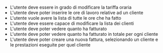 

- L'utente deve essere in grado di modificare la tariffa oraria
- L'utente deve poter inserire le ore di lavoro relative ad un cliente 
- L'utente vuole avere la lista di tutte le ore che ha fatto
- L'utente deve essere capace di modificare la lista dei clienti
- L'utente deve poter vedere quanto ha fatturato  
- L'utente deve poter vedere quanto ha fatturato in totale per ogni cliente 
- L'utente deve poter creare una nuova fattura, selezionando un cliente e le prestazioni eseguite per quel cliente